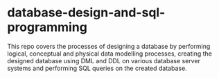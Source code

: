 # database-design-and-sql-programming
This repo covers the processes of designing a database by performing logical, conceptual and physical data modelling processes, creating the designed database using DML and DDL on various database server systems and performing SQL queries on the created database.


